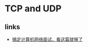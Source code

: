 # TCP and UDP

## links

- [搞定计算机网络面试，看这篇就够了](https://juejin.im/post/5b5f20686fb9a04f844adbdd#heading-0)
